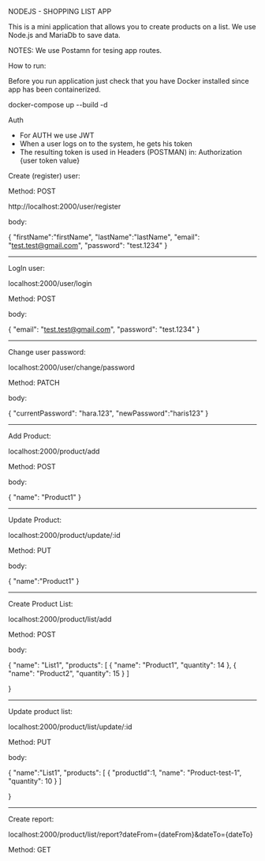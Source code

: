 NODEJS - SHOPPING LIST APP

This is a mini application that allows you to create products on a list.
We use Node.js and MariaDb to save data.

NOTES: We use Postamn for tesing app routes.

How to run:

Before you run application just check that you have Docker installed since app has been containerized.

docker-compose up --build -d

Auth
- For AUTH we use JWT
- When a user logs on to the system, he gets his token
- The resulting token is used in  Headers (POSTMAN) in: Authorization {user token value}

Create (register) user:

Method: POST

http://localhost:2000/user/register

body:

{
	"firstName":"firstName",
	"lastName":"lastName",
	"email": "test.test@gmail.com",
	"password": "test.1234"
}

-----------------------------------------------------------------------------------------------------------------------

LogIn user:

localhost:2000/user/login

Method: POST

body:

{
	"email": "test.test@gmail.com",
	"password": "test.1234"
}

-----------------------------------------------------------------------------------------------------------------------

Change user password:

localhost:2000/user/change/password

Method: PATCH

body:

{
	"currentPassword": "hara.123",
	"newPassword":"haris123"
}

-----------------------------------------------------------------------------------------------------------------------

Add Product:

localhost:2000/product/add

Method: POST

body:

{
	"name": "Product1"
}

-----------------------------------------------------------------------------------------------------------------------

Update Product:

localhost:2000/product/update/:id

Method: PUT

body:

{
	"name":"Product1"
}

-----------------------------------------------------------------------------------------------------------------------

Create Product List:

localhost:2000/product/list/add

Method: POST

body:

{
	"name": "List1",
	"products": [
		{
			"name": "Product1",
			"quantity": 14
		},
		{
			"name": "Product2",
			"quantity": 15
		}
	]
	
}

-----------------------------------------------------------------------------------------------------------------------

Update product list:

localhost:2000/product/list/update/:id

Method: PUT

body:

{
	"name":"List1",
	"products": [
		{
			"productId":1,
			"name": "Product-test-1",
			"quantity": 10
		}
	]
	
}

-----------------------------------------------------------------------------------------------------------------------

Create report:

localhost:2000/product/list/report?dateFrom={dateFrom}&dateTo={dateTo}

Method: GET

